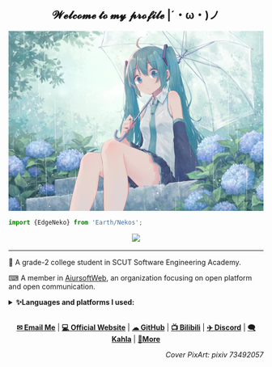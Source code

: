 <h2 align="center"> 𝓦𝓮𝓵𝓬𝓸𝓶𝓮 𝓽𝓸 𝓶𝔂 𝓹𝓻𝓸𝓯𝓲𝓵𝓮 |´・ω・)ノ </h2>
<img align="center" src="https://github.com/hv0905/hv0905/raw/master/cover.jpg"/>

```ts
import {EdgeNeko} from 'Earth/Nekos';
```

<p align="center">
<a href="//github.com/hv0905"><img src="https://github-readme-stats.vercel.app/api?username=hv0905&hide_border=true&show_icons=true&theme=buefy&count_private=true"/></a>
</p>  

---

📔 A grade-2 college student in SCUT Software Engineering Academy.

⌨ A member in [AiursoftWeb](//www.aiursoft.com), an organization focusing on open platform and open communication.
<details>
  <summary><b>✨Languages and platforms I used:</b></summary>
  <br>

  ### Working with:

  <p align="center">
      <img src="https://raw.githubusercontent.com/devicons/devicon/master/icons/cplusplus/cplusplus-original.svg" alt="C++" width="40" height="40"/>
      <img src="https://raw.githubusercontent.com/devicons/devicon/master/icons/csharp/csharp-original.svg" alt="C#" width="40" height="40"/>
      <img src="https://raw.githubusercontent.com/devicons/devicon/master/icons/dotnetcore/dotnetcore-original.svg" alt="DotNet" width="40" height="40"/>
      <img src="https://raw.githubusercontent.com/devicons/devicon/master/icons/java/java-original.svg" alt="Java" width="40" height="40"/>
      <img src="https://raw.githubusercontent.com/devicons/devicon/master/icons/javascript/javascript-plain.svg" alt="JavaScript" width="40" height="40"/>
      <img src="https://raw.githubusercontent.com/devicons/devicon/master/icons/typescript/typescript-original.svg" alt="TypeScript" width="40" height="40"/>
      <img src="https://raw.githubusercontent.com/devicons/devicon/master/icons/linux/linux-original.svg" alt="Linux" width="40" height="40"/>
  </p>

  ### Learning:

  <p align="center">
    <img src="https://raw.githubusercontent.com/devicons/devicon/master/icons/vuejs/vuejs-original.svg" alt="Vue" width="40" height="40"/>
    <img src="https://raw.githubusercontent.com/devicons/devicon/master/icons/python/python-original.svg" alt="python" width="40" height="40"/>
    <img src="https://raw.githubusercontent.com/devicons/devicon/master/icons/aftereffects/aftereffects-original.svg" alt="AfterEffects" width="40" height="40"/>
    
  </p>

  ### Interested in:

  <p align="center">
    <img src="https://raw.githubusercontent.com/devicons/devicon/master/icons/blender/blender-original.svg" alt="Blender" width="40" height="40"/>
    <img src="https://raw.githubusercontent.com/devicons/devicon/master/icons/rust/rust-plain.svg" alt="rust" width="40" height="40"/>
    <img src="https://raw.githubusercontent.com/devicons/devicon/master/icons/unrealengine/unrealengine-original.svg" alt="UnrealEngine" width="40" height="40"/>
  </p>

</details>

<br>

<p align="center">
  <strong><a href="mailto:edgeneko@aiursoft.com">✉ Email Me</a></strong> |
  <strong><a href="//edgeneko.aiursoft.com">💻 Official Website</a></strong> |
  <strong><a href="//github.com/hv0905"> ☁ GitHub</a></strong> |
  <strong><a href="//space.bilibili.com/26158913">📺 Bilibili</a></strong> |
  <strong><a href="https://discord.gg/8dWcRHqdAU">✈️ Discord</a></strong> |
  <strong><a href="https://web.kahla.app/user/bcbd915e-6d11-4cc0-8093-d64222e46724">🗨 Kahla</a></strong> |
  <strong><a href="https://edgeneko.aiursoft.com/link/">🐸More</a></strong>
</p>

<p align="right">
  <i>Cover PixArt: pixiv 73492057</i>
</p>

<!--
**hv0905/hv0905** is a ✨ _special_ ✨ repository because its `README.md` (this file) appears on your GitHub profile.

Here are some ideas to get you started:

- 🔭 I’m currently working on ...
- 🌱 I’m currently learning ...
- 👯 I’m looking to collaborate on ...
- 🤔 I’m looking for help with ...
- 💬 Ask me about ...
- 📫 How to reach me: ...
- 😄 Pronouns: ...
- ⚡ Fun fact: ...
-->
